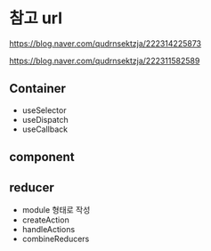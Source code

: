 # 참고 url

https://blog.naver.com/qudrnsektzja/222314225873

https://blog.naver.com/qudrnsektzja/222311582589

## Container 
 - useSelector
 - useDispatch
 - useCallback

## component


## reducer 
 - module 형태로 작성
 - createAction 
 - handleActions
 - combineReducers
